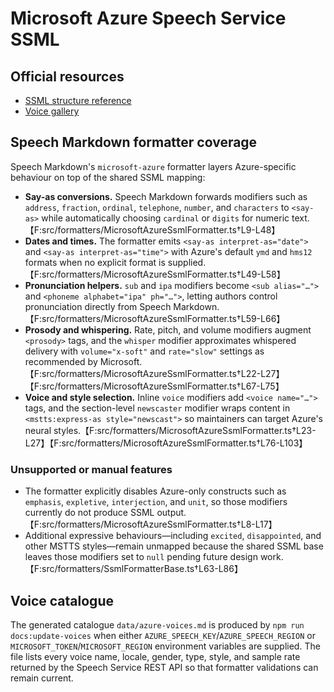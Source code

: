 # Microsoft Azure Speech Service SSML

## Official resources

- [SSML structure reference](https://learn.microsoft.com/azure/ai-services/speech-service/speech-synthesis-markup-structure)
- [Voice gallery](https://learn.microsoft.com/azure/ai-services/speech-service/language-support?tabs=tts)

## Speech Markdown formatter coverage

Speech Markdown's `microsoft-azure` formatter layers Azure-specific behaviour on top of the shared SSML mapping:

- **Say-as conversions.** Speech Markdown forwards modifiers such as `address`, `fraction`, `ordinal`, `telephone`, `number`, and `characters` to `<say-as>` while automatically choosing `cardinal` or `digits` for numeric text.【F:src/formatters/MicrosoftAzureSsmlFormatter.ts†L9-L48】
- **Dates and times.** The formatter emits `<say-as interpret-as="date">` and `<say-as interpret-as="time">` with Azure's default `ymd` and `hms12` formats when no explicit format is supplied.【F:src/formatters/MicrosoftAzureSsmlFormatter.ts†L49-L58】
- **Pronunciation helpers.** `sub` and `ipa` modifiers become `<sub alias="…">` and `<phoneme alphabet="ipa" ph="…">`, letting authors control pronunciation directly from Speech Markdown.【F:src/formatters/MicrosoftAzureSsmlFormatter.ts†L59-L66】
- **Prosody and whispering.** Rate, pitch, and volume modifiers augment `<prosody>` tags, and the `whisper` modifier approximates whispered delivery with `volume="x-soft"` and `rate="slow"` settings as recommended by Microsoft.【F:src/formatters/MicrosoftAzureSsmlFormatter.ts†L22-L27】【F:src/formatters/MicrosoftAzureSsmlFormatter.ts†L67-L75】
- **Voice and style selection.** Inline `voice` modifiers add `<voice name="…">` tags, and the section-level `newscaster` modifier wraps content in `<mstts:express-as style="newscast">` so maintainers can target Azure's neural styles.【F:src/formatters/MicrosoftAzureSsmlFormatter.ts†L23-L27】【F:src/formatters/MicrosoftAzureSsmlFormatter.ts†L76-L103】

### Unsupported or manual features

- The formatter explicitly disables Azure-only constructs such as `emphasis`, `expletive`, `interjection`, and `unit`, so those modifiers currently do not produce SSML output.【F:src/formatters/MicrosoftAzureSsmlFormatter.ts†L8-L17】
- Additional expressive behaviours—including `excited`, `disappointed`, and other MSTTS styles—remain unmapped because the shared SSML base leaves those modifiers set to `null` pending future design work.【F:src/formatters/SsmlFormatterBase.ts†L63-L86】

## Voice catalogue

The generated catalogue `data/azure-voices.md` is produced by `npm run docs:update-voices` when either `AZURE_SPEECH_KEY`/`AZURE_SPEECH_REGION` or `MICROSOFT_TOKEN`/`MICROSOFT_REGION` environment variables are supplied. The file lists every voice name, locale, gender, type, style, and sample rate returned by the Speech Service REST API so that formatter validations can remain current.
